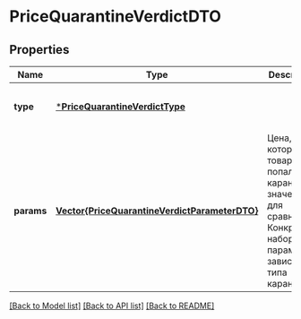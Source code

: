 # PriceQuarantineVerdictDTO


## Properties
Name | Type | Description | Notes
------------ | ------------- | ------------- | -------------
**type** | [***PriceQuarantineVerdictType**](PriceQuarantineVerdictType.md) |  | [optional] [default to nothing]
**params** | [**Vector{PriceQuarantineVerdictParameterDTO}**](PriceQuarantineVerdictParameterDTO.md) | Цена, из-за которой товар попал в карантин, и значения для сравнения. Конкретный набор параметров зависит от типа карантина. | [default to nothing]


[[Back to Model list]](../README.md#models) [[Back to API list]](../README.md#api-endpoints) [[Back to README]](../README.md)


